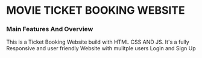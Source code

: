 <h1> MOVIE TICKET BOOKING WEBSITE </h1>

<h3> Main Features And Overview </h3>
<p> This is a Ticket Booking Website build with HTML CSS AND JS. It's a fully Responsive and user friendly Website with mulitple users Login and Sign Up</p>
